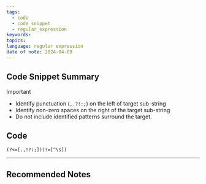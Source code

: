 ```yaml
---
tags:
  - code
  - code_snippet
  - regular_expression
keywords: 
topics: 
language: regular expression
date of note: 2024-04-09
---
```


## Code Snippet Summary

>[!important]
>- Identify punctuation (`,.?!:;`) on the left of target sub-string
>- Identify non-zero spaces on the right of the target sub-string
>- Do not include identified patterns surround the target.


## Code


```
(?<=[.,!?:;])(?=[^\s])
```




-----------
##  Recommended Notes

